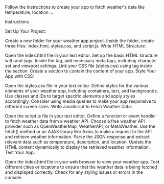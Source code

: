 Follow the instructions to create your app to fetch weather's data  like temperature, location ...

 


Instructions

Set Up Your Project:

Create a new folder for your weather app project.
Inside the folder, create three files: index.html, styles.css, and script.js.
Write HTML Structure:

Open the index.html file in your text editor.
Set up the basic HTML structure with <!DOCTYPE html> and <html> tags.
Inside the <head> tag, add necessary meta tags, including character set and viewport settings.
Link your CSS file (styles.css) using <link> tag inside the <head> section.
Create a <body> section to contain the content of your app.
Style Your App with CSS:

Open the styles.css file in your text editor.
Define styles for the various elements of your weather app, including containers, text, and backgrounds.
Use classes and IDs to target specific elements and apply styles accordingly.
Consider using media queries to make your app responsive to different screen sizes.
Write JavaScript to Fetch Weather Data:

Open the script.js file in your text editor.
Define a function or event handler to fetch weather data from a weather API.
Choose a free weather API provider such as OpenWeatherMap, WeatherAPI, or MetaWeather.
Use the fetch() method or an AJAX library like Axios to make a request to the API and retrieve weather information.
Parse the JSON response and extract relevant data such as temperature, description, and location.
Update the HTML content dynamically to display the retrieved weather information.
Test Your App:

Open the index.html file in your web browser to view your weather app.
Test different cities or locations to ensure that the weather data is being fetched and displayed correctly.
Check for any styling issues or errors in the console.
